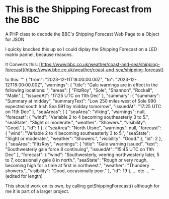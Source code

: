 # This is the Shipping Forecast from the BBC

A PHP class to decode the BBC's Shipping Forecast Web Page to a Object for JSON

I quicky knocked this up so I could diplay the Shipping Forecast on a LED matrix pannel, because reasons.

It Converts this: [https://www.bbc.co.uk/weather/coast-and-sea/shipping-forecast](https://www.bbc.co.uk/weather/coast-and-sea/shipping-forecast}

to this:
'''
{
        "from": "2023-12-11T18:00:00.00Z",
        "to": "2023-12-12T18:00:00.00Z",
        "warnings": {
            "title": "Gale warnings are in effect in the following locations: ",
            "areas": [
                "FitzRoy",
                "Sole",
                "Shannon",
                "Rockall",
                "Malin"
            ],
            "issuedAt": "17:25 UTC on 11th Dec"
        },
        "summary": {
            "summary": "Summary at midday",
            "summaryText": "Low 250 miles west of Sole 990 expected south Irish Sea 991 by midday tomorrow",
            "issuedAt": "17:25 UTC on 11th Dec"
        },
        "seaAreas": [
            {
                "seaArea": "Viking",
                "warnings": null,
                "forecast": {
                    "wind": "Variable 2 to 4 becoming southeasterly 3 to 5.",
                    "seaState": "Slight or moderate.",
                    "weather": "Showers.",
                    "visibility": "Good."
                },
                "id": 1
            },
            {
                "seaArea": "North Utsire",
                "warnings": null,
                "forecast": {
                    "wind": "Variable 2 to 4 becoming southeasterly 3 to 5.",
                    "seaState": "Slight or moderate.",
                    "weather": "Showers.",
                    "visibility": "Good."
                },
                "id": 2
            },
            {
                "seaArea": "FitzRoy",
                "warnings": {
                    "title": "Gale warning issued",
                    "text": "Southwesterly gale force 8 continuing",
                    "issuedAt": "15:45 UTC on 11th Dec"
                },
                "forecast": {
                    "wind": "Southwesterly, veering northwesterly later, 5 to 7, occasionally gale 8 in north.",
                    "seaState": "Rough or very rough, becoming high for a time at first in northwest.",
                    "weather": "Thundery showers.",
                    "visibility": "Good, occasionally poor."
                },
                "id": 19
            },
            ... etc ...
'''
(edited for length)

This should work on its own, by calling getShippingForecast() although for me it is part of a larger project.
